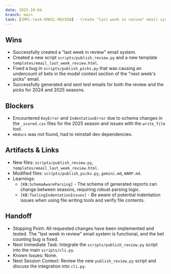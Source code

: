 ```yaml
---
date: 2025-10-04
branch: main
task: [IMPL-task:EMAIL-REVIEW] - Create "last week in review" email system and fix bet counting bug.
---
```


## Wins

- Successfully created a "last week in review" email system.
- Created a new script `scripts/publish_review.py` and a new template `templates/email_last_week_review.html`.
- Fixed a bug in `scripts/publish_picks.py` that was causing an undercount of bets in the model context section of the "next week's picks" email.
- Successfully generated and sent test emails for both the review and the picks for 2024 and 2025 seasons.

## Blockers

- Encountered `KeyError` and `IndentationError` due to schema changes in the `_scored.csv` files for the 2025 season and issues with the `write_file` tool.
- `mkdocs` was not found, had to reinstall dev dependencies.

## Artifacts & Links

- New files: `scripts/publish_review.py`, `templates/email_last_week_review.html`.
- Modified files: `scripts/publish_picks.py`, `gemini.md`, `WARP.md`.
- Learnings:
  - `[KB:SchemaAwareParsing]` - The schema of generated reports can change between seasons, requiring robust parsing logic.
  - `[KB:ToolingIndentationIssues]` - Be aware of potential indentation issues when using file writing tools and verify file contents.

## Handoff

- Stopping Point: All requested changes have been implemented and tested. The "last week in review" email system is functional, and the bet counting bug is fixed.
- Next Immediate Task: Integrate the `scripts/publish_review.py` script into the main `scripts/cli.py`.
- Known Issues: None.
- Next Session Context: Review the new `publish_review.py` script and discuss the integration into `cli.py`.
